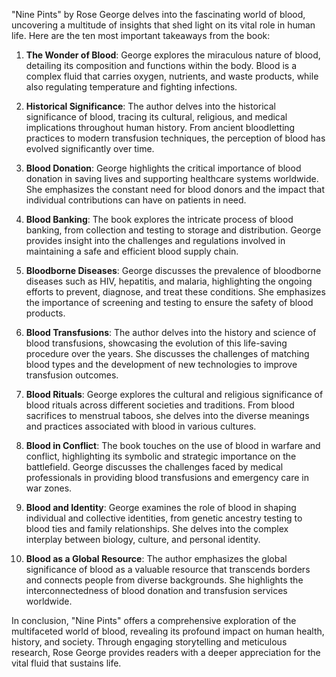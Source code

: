 "Nine Pints" by Rose George delves into the fascinating world of blood, uncovering a multitude of insights that shed light on its vital role in human life. Here are the ten most important takeaways from the book:

1. **The Wonder of Blood**: George explores the miraculous nature of blood, detailing its composition and functions within the body. Blood is a complex fluid that carries oxygen, nutrients, and waste products, while also regulating temperature and fighting infections.

2. **Historical Significance**: The author delves into the historical significance of blood, tracing its cultural, religious, and medical implications throughout human history. From ancient bloodletting practices to modern transfusion techniques, the perception of blood has evolved significantly over time.

3. **Blood Donation**: George highlights the critical importance of blood donation in saving lives and supporting healthcare systems worldwide. She emphasizes the constant need for blood donors and the impact that individual contributions can have on patients in need.

4. **Blood Banking**: The book explores the intricate process of blood banking, from collection and testing to storage and distribution. George provides insight into the challenges and regulations involved in maintaining a safe and efficient blood supply chain.

5. **Bloodborne Diseases**: George discusses the prevalence of bloodborne diseases such as HIV, hepatitis, and malaria, highlighting the ongoing efforts to prevent, diagnose, and treat these conditions. She emphasizes the importance of screening and testing to ensure the safety of blood products.

6. **Blood Transfusions**: The author delves into the history and science of blood transfusions, showcasing the evolution of this life-saving procedure over the years. She discusses the challenges of matching blood types and the development of new technologies to improve transfusion outcomes.

7. **Blood Rituals**: George explores the cultural and religious significance of blood rituals across different societies and traditions. From blood sacrifices to menstrual taboos, she delves into the diverse meanings and practices associated with blood in various cultures.

8. **Blood in Conflict**: The book touches on the use of blood in warfare and conflict, highlighting its symbolic and strategic importance on the battlefield. George discusses the challenges faced by medical professionals in providing blood transfusions and emergency care in war zones.

9. **Blood and Identity**: George examines the role of blood in shaping individual and collective identities, from genetic ancestry testing to blood ties and family relationships. She delves into the complex interplay between biology, culture, and personal identity.

10. **Blood as a Global Resource**: The author emphasizes the global significance of blood as a valuable resource that transcends borders and connects people from diverse backgrounds. She highlights the interconnectedness of blood donation and transfusion services worldwide.

In conclusion, "Nine Pints" offers a comprehensive exploration of the multifaceted world of blood, revealing its profound impact on human health, history, and society. Through engaging storytelling and meticulous research, Rose George provides readers with a deeper appreciation for the vital fluid that sustains life.